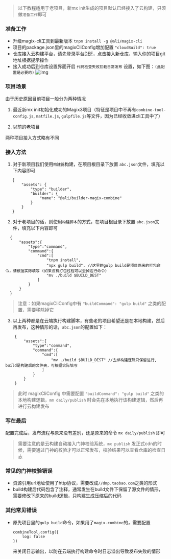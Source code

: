 
> 以下教程适用于老项目，新mx init生成的项目默认已经接入了云构建，只须做`准备工作`即可

### 准备工作
- 升级magix-cli工具到最新版本 `tnpm install -g @ali/magix-cli`
- 项目的package.json里的magixCliConfig增加配置 `"cloudBuild": true`
- 仓库接入云构建平台，请先登录平台[DEF](http://engine.def.alibaba-inc.com/my#/project)，点击接入新仓库，输入你的项目git地址根据提示操作
- 接入成功后到仓库设置界面开启 `代码检查失败拦截日常发布` 设置，如下图：`(此配置是必要的)`
  ![img](https://img.alicdn.com/tfs/TB13.HkgAvoK1RjSZFwXXciCFXa-1198-490.png)


### 项目场景

由于历史原因目前项目一般分为两种情况

1. 最近新mx init初始化成功的Magix3项目（特征是项目中不再有`combine-tool-config.js`, `matfile.js`, `gulpfile.js`等文件，因为已经收敛进cli工具中了）

2. 以前的老项目

两种项目接入方式略有不同


### 接入方法

1. 对于新项目我们使用`构建器`构建，在项目根目录下放置 `abc.json`文件，填充以下内容即可
 ```
    {
        "assets": {
            "type": "builder",
            "builder": {
                "name": "@ali/builder-magix-combine"
            }
        }
    }
 ```

2. 对于老项目的话，则使用`构建脚本`的方式，在项目根目录下放置 `abc.json`文件，填充以下内容即可

  ```
    {
        "assets":{
            "type":"command",
            "command":{
                "cmd":[
                    "tnpm install", 
                    "npx gulp build", //这里的gulp build是项目原来的打包命令，请根据实际填写 (如果没有打包过程可以去掉这行命令)
                    "mv ./build $BUILD_DEST"
                ]
            }
        }
    }
 ```
 > 注意：如果magixCliConfig中有 `"buildCommand": "gulp build"` 之类的配置，需要移除掉它

3. 以上两种都是在云端执行构建脚本，有些老的项目希望还是在本地构建，然后再发布，这种情形的话，`abc.json`的配置如下：

```
    {
        "assets":{
            "type":"command",
            "command":{
                "cmd":[
                    "mv ./build $BUILD_DEST" //去掉构建逻辑只保留这行, build是构建后的文件夹，可根据实际填写
                ]
            }
        }
    }
 ```
 > 此时 magixCliConfig 中需要配置 `"buildCommand": "gulp build"` 之类的本地构建逻辑，`mm daily/publish` 时会先在本地执行该构建逻辑，然后再进行云构建发布


### 写在最后

配置完成后，发布流程与原来没有差别，还是原来的命令 `mx daily/publish` 即可

> 需要注意的是云构建自动接入门神校验系统，`mx publish` 发正式cdn的时候，需要通过门神的校验才可以正常发布，校验结果可以查看仓库的检查日志

### 常见的门神校验错误

- 资源引用url地址使用了http协议，需要改成`//dmp.taobao.com`之类的形式
- build构建后代码包含了注释，通常发生在build文件下保留了源文件的情形，需要修改下原来的build逻辑，只构建生成压缩后的代码

### 其他常见错误

- 原先项目里的`gulp build`命令，如果用了`magix-combine`的，需要配置
   ```
   combineTool.config({
       log: false
   })
   ```
   来关闭日志输出，以防在云端执行构建命令时日志溢出导致发布失败的情形
